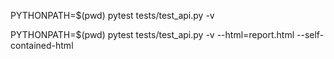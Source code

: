 PYTHONPATH=$(pwd) pytest tests/test_api.py -v

PYTHONPATH=$(pwd) pytest tests/test_api.py -v --html=report.html --self-contained-html
